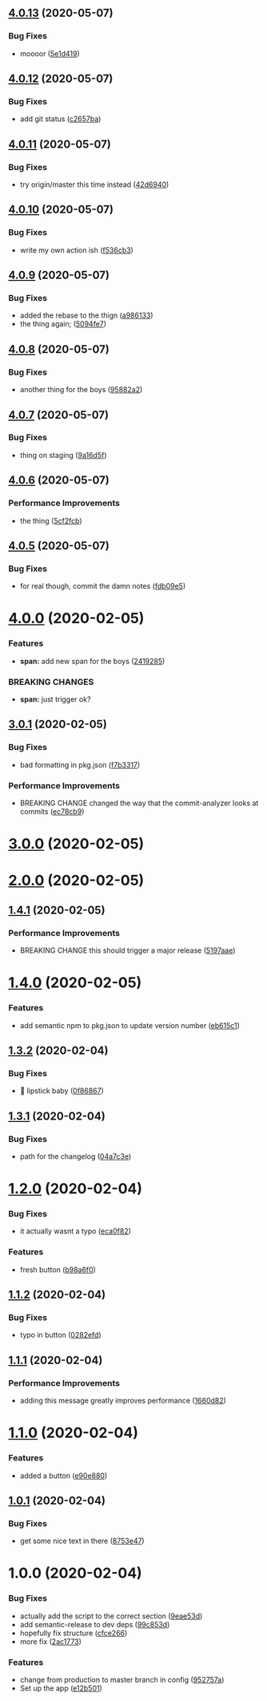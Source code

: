 ## [4.0.13](https://github.com/mlg87/semantic-release-test/compare/v4.0.12...v4.0.13) (2020-05-07)


### Bug Fixes

* moooor ([5e1d419](https://github.com/mlg87/semantic-release-test/commit/5e1d419fc27941ae60339499a6dd513035db36f6))

## [4.0.12](https://github.com/mlg87/semantic-release-test/compare/v4.0.11...v4.0.12) (2020-05-07)


### Bug Fixes

* add git status ([c2657ba](https://github.com/mlg87/semantic-release-test/commit/c2657ba3a42ba9eadd06c449729b96e99c5424cf))

## [4.0.11](https://github.com/mlg87/semantic-release-test/compare/v4.0.10...v4.0.11) (2020-05-07)


### Bug Fixes

* try origin/master this time instead ([42d6940](https://github.com/mlg87/semantic-release-test/commit/42d6940e0f2eccb857ef025aa8256e027beb6ad3))

## [4.0.10](https://github.com/mlg87/semantic-release-test/compare/v4.0.9...v4.0.10) (2020-05-07)


### Bug Fixes

* write my own action ish ([f536cb3](https://github.com/mlg87/semantic-release-test/commit/f536cb35917fd506d6d6951aae94553c3ba7ac93))

## [4.0.9](https://github.com/mlg87/semantic-release-test/compare/v4.0.8...v4.0.9) (2020-05-07)


### Bug Fixes

* added the rebase to the thign ([a986133](https://github.com/mlg87/semantic-release-test/commit/a9861335387f70e82adc32db74b9ae4ebf295ffe))
* the thing again; ([5094fe7](https://github.com/mlg87/semantic-release-test/commit/5094fe7bef45602eb1482b1e6515ebc6565105ef))

## [4.0.8](https://github.com/mlg87/semantic-release-test/compare/v4.0.7...v4.0.8) (2020-05-07)


### Bug Fixes

* another thing for the boys ([95882a2](https://github.com/mlg87/semantic-release-test/commit/95882a2c4190f67868ba63b1d4543a0677532e5e))

## [4.0.7](https://github.com/mlg87/semantic-release-test/compare/v4.0.6...v4.0.7) (2020-05-07)


### Bug Fixes

* thing on staging ([9a16d5f](https://github.com/mlg87/semantic-release-test/commit/9a16d5f9ee308bf3512b047b208ee46e65732c74))

## [4.0.6](https://github.com/mlg87/semantic-release-test/compare/v4.0.5...v4.0.6) (2020-05-07)


### Performance Improvements

* the thing ([5cf2fcb](https://github.com/mlg87/semantic-release-test/commit/5cf2fcb5269d349f21287ccead8ba48c79601112))

## [4.0.5](https://github.com/mlg87/semantic-release-test/compare/v4.0.4...v4.0.5) (2020-05-07)


### Bug Fixes

* for real though, commit the damn notes ([fdb09e5](https://github.com/mlg87/semantic-release-test/commit/fdb09e55f4cbb9dfd22b421491878f0d665f24bc))

# [4.0.0](https://github.com/mlg87/semantic-release-test/compare/v3.0.1...v4.0.0) (2020-02-05)


### Features

* **span:** add new span for the boys ([2419285](https://github.com/mlg87/semantic-release-test/commit/24192859fa9b54ad6b9307d2fe70ab5dc6abaa02))


### BREAKING CHANGES

* **span:** just trigger ok?

## [3.0.1](https://github.com/mlg87/semantic-release-test/compare/v3.0.0...v3.0.1) (2020-02-05)


### Bug Fixes

* bad formatting in pkg.json ([f7b3317](https://github.com/mlg87/semantic-release-test/commit/f7b33173688ad7b91b6e33047ed034b5d43791b8))


### Performance Improvements

* BREAKING CHANGE changed the way that the commit-analyzer looks at commits ([ec78cb9](https://github.com/mlg87/semantic-release-test/commit/ec78cb94429d88886428d826420ee92db8546a86))

# [3.0.0](https://github.com/mlg87/semantic-release-test/compare/v2.0.0...v3.0.0) (2020-02-05)

# [2.0.0](https://github.com/mlg87/semantic-release-test/compare/v1.4.1...v2.0.0) (2020-02-05)

## [1.4.1](https://github.com/mlg87/semantic-release-test/compare/v1.4.0...v1.4.1) (2020-02-05)


### Performance Improvements

* BREAKING CHANGE this should trigger a major release ([5197aae](https://github.com/mlg87/semantic-release-test/commit/5197aae0cb3000d2d44faaa1e665f87231fc64c0))

# [1.4.0](https://github.com/mlg87/semantic-release-test/compare/v1.3.2...v1.4.0) (2020-02-05)


### Features

* add semantic npm to pkg.json to update version number ([eb615c1](https://github.com/mlg87/semantic-release-test/commit/eb615c1065ebfce1b53a94182c7595bb27a09ec6))

## [1.3.2](https://github.com/mlg87/semantic-release-test/compare/v1.3.1...v1.3.2) (2020-02-04)


### Bug Fixes

* :lipstick: lipstick baby ([0f86867](https://github.com/mlg87/semantic-release-test/commit/0f86867d45bddc9ed10de1404ed626733939b8d2))

## [1.3.1](https://github.com/mlg87/semantic-release-test/compare/v1.3.0...v1.3.1) (2020-02-04)


### Bug Fixes

* path for the changelog ([04a7c3e](https://github.com/mlg87/semantic-release-test/commit/04a7c3ee1df8cc9d64941c68f57864cf22a54f51))

# [1.2.0](https://github.com/mlg87/semantic-release-test/compare/v1.1.2...v1.2.0) (2020-02-04)


### Bug Fixes

* it actually wasnt a typo ([eca0f82](https://github.com/mlg87/semantic-release-test/commit/eca0f82931b32248ed959ae6c65bca2e0c32d1eb))


### Features

* fresh button ([b98a6f0](https://github.com/mlg87/semantic-release-test/commit/b98a6f02deb8641b3dddefd27b9f124fc5ed8e4b))

## [1.1.2](https://github.com/mlg87/semantic-release-test/compare/v1.1.1...v1.1.2) (2020-02-04)


### Bug Fixes

* typo in button ([0282efd](https://github.com/mlg87/semantic-release-test/commit/0282efd77a76f45554d4e48fcdc387dea4dee595))

## [1.1.1](https://github.com/mlg87/semantic-release-test/compare/v1.1.0...v1.1.1) (2020-02-04)


### Performance Improvements

* adding this message greatly improves performance ([1660d82](https://github.com/mlg87/semantic-release-test/commit/1660d82d9e714524fc3ed25744dd0ac5f684b9d8))

# [1.1.0](https://github.com/mlg87/semantic-release-test/compare/v1.0.1...v1.1.0) (2020-02-04)


### Features

* added a button ([e90e880](https://github.com/mlg87/semantic-release-test/commit/e90e88031568e33c382d56869394844231223abf))

## [1.0.1](https://github.com/mlg87/semantic-release-test/compare/v1.0.0...v1.0.1) (2020-02-04)


### Bug Fixes

* get some nice text in there ([8753e47](https://github.com/mlg87/semantic-release-test/commit/8753e472e23754c23cac4d31e2d7d2334aa6b24c))

# 1.0.0 (2020-02-04)


### Bug Fixes

* actually add the script to the correct section ([9eae53d](https://github.com/mlg87/semantic-release-test/commit/9eae53d6d6fddbd3555b89079496ad6db9b0ce90))
* add semantic-release to dev deps ([99c853d](https://github.com/mlg87/semantic-release-test/commit/99c853deb52da340a13656a28b1df443fd1963fc))
* hopefully fix structure ([cfce266](https://github.com/mlg87/semantic-release-test/commit/cfce26658e43630050e1190a0d4776351c7f9c8b))
* more fix ([2ac1773](https://github.com/mlg87/semantic-release-test/commit/2ac1773b8f2279e71965cec61d431f74cab2263c))


### Features

* change from production to master branch in config ([952757a](https://github.com/mlg87/semantic-release-test/commit/952757a26c1edcc6ba72b55bf45d1c5605734f88))
* Set up the app ([e12b501](https://github.com/mlg87/semantic-release-test/commit/e12b5013f663a277b255ba3cedca75ccb1eb1b22))

